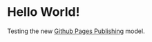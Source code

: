 # Hello World!

Testing the new [Github Pages Publishing](https://medium.com/@techstreams/presentation-workflow-markdown-to-google-slides-part-2-d18ec7fe2d1f) model.
